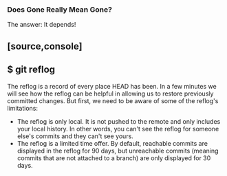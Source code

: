 ### Does Gone Really Mean Gone?

The answer: It depends!

[source,console]
----
$ git reflog
----

The reflog is a record of every place HEAD has been. In a few minutes we will see how the reflog can be helpful in allowing us to restore previously committed changes. But first, we need to be aware of some of the reflog's limitations:

- The reflog is only local. It is not pushed to the remote and only includes your local history. In other words, you can't see the reflog for someone else's commits and they can't see yours.
- The reflog is a limited time offer. By default, reachable commits are displayed in the reflog for 90 days, but unreachable commits (meaning commits that are not attached to a branch) are only displayed for 30 days.
